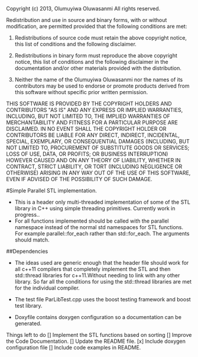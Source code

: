 
 Copyright (c) 2013, Olumuyiwa Oluwasanmi
 All rights reserved.

 Redistribution and use in source and binary forms, with or without modification, are permitted provided that the following conditions are met:

 1. Redistributions of source code must retain the above copyright notice, this list of conditions and the following disclaimer.

 2. Redistributions in binary form must reproduce the above copyright notice, this list of conditions and the following disclaimer in the documentation and/or other materials provided with the distribution.

 3. Neither the name of the Olumuyiwa Oluwasanmi nor the names of its contributors may be used to endorse or promote products derived from this software without specific prior written permission.

 THIS SOFTWARE IS PROVIDED BY THE COPYRIGHT HOLDERS AND CONTRIBUTORS "AS IS" AND ANY EXPRESS OR IMPLIED WARRANTIES, INCLUDING, BUT NOT LIMITED TO, THE IMPLIED WARRANTIES OF MERCHANTABILITY AND
 FITNESS FOR A PARTICULAR PURPOSE ARE DISCLAIMED. IN NO EVENT SHALL THE COPYRIGHT HOLDER OR CONTRIBUTORS BE LIABLE FOR ANY DIRECT, INDIRECT, INCIDENTAL, SPECIAL, EXEMPLARY, OR CONSEQUENTIAL
 DAMAGES (INCLUDING, BUT NOT LIMITED TO, PROCUREMENT OF SUBSTITUTE GOODS OR SERVICES; LOSS OF USE, DATA, OR PROFITS; OR BUSINESS INTERRUPTION) HOWEVER CAUSED AND ON
 ANY THEORY OF LIABILITY, WHETHER IN CONTRACT, STRICT LIABILITY, OR TORT (INCLUDING NEGLIGENCE OR OTHERWISE) ARISING IN ANY WAY OUT OF THE USE OF THIS SOFTWARE,
 EVEN IF ADVISED OF THE POSSIBILITY OF SUCH DAMAGE.

#Simple Parallel STL implementation.
* This is a header only multi-threaded implementation of some of the STL library in C++ using simple threading primitives.
	Currently work in progress..
* For all functions implemented should be called with the parallel namespace instead of the normal std namespaces for STL functions.
	For example parallel::for_each rather than std::for_each. The arguments should match.

##Dependencies
* The ideas used are generic enough that the header file should work for all c++11 compilers that completely implement the STL and then std::thread libraries for
c++11.Without needing to link with any other library. So far all the conditions for using the std::thread libraries are met for the individual compiler.

* The test file ParLibTest.cpp uses the boost testing framework and boost test library. 
* Doxyfile contains doxygen configuration so a documentation can be generated.

Things left to do
[] Implement the STL functions based on sorting
[] Improve the Code Documentation.
[] Update the README file.
[x] Include doxygen configuration file
[] Include code examples in README.


